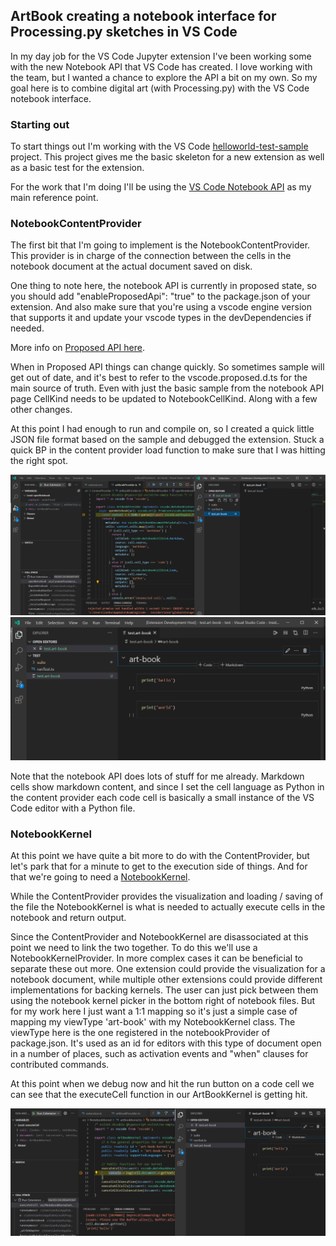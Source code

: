 ## ArtBook creating a notebook interface for Processing.py sketches in VS Code

In my day job for the VS Code Jupyter extension I've been working some with the new Notebook API that VS Code has created. I love working with the team, but I wanted a chance to explore the API a bit on my own. So my goal here is to combine digital art (with Processing.py) with the VS Code notebook interface.

### Starting out

To start things out I'm working with the VS Code [helloworld-test-sample](https://github.com/microsoft/vscode-extension-samples/tree/main/helloworld-test-sample) project. This project gives me the basic skeleton for a new extension as well as a basic test for the extension.

For the work that I'm doing I'll be using the [VS Code Notebook API](https://code.visualstudio.com/api/extension-guides/notebook) as my main reference point.

### NotebookContentProvider

The first bit that I'm going to implement is the NotebookContentProvider. This provider is in charge of the connection between the cells in the notebook document at the actual document saved on disk.

One thing to note here, the notebook API is currently in proposed state, so you should add "enableProposedApi": "true" to the package.json of your extension. And also make sure that you're using a vscode engine version that supports it and update your vscode types in the devDependencies if needed.

More info on [Proposed API here](https://code.visualstudio.com/api/advanced-topics/using-proposed-api).

When in Proposed API things can change quickly. So sometimes sample will get out of date, and it's best to refer to the vscode.proposed.d.ts for the main source of truth. Even with just the basic sample from the notebook API page CellKind needs to be updated to NotebookCellKind. Along with a few other changes.

At this point I had enough to run and compile on, so I created a quick little JSON file format based on the sample and debugged the extension. Stuck a quick BP in the content provider load function to make sure that I was hitting the right spot.

![Debugging ContentProvider](https://raw.githubusercontent.com/IanMatthewHuff/Blog/main/ArtBook1/Images/contentProviderBP.PNG)
![File Open](https://raw.githubusercontent.com/IanMatthewHuff/Blog/main/ArtBook1/Images/notebookOpen.PNG)

Note that the notebook API does lots of stuff for me already. Markdown cells show markdown content, and since I set the cell language as Python in the content provider each code cell is basically a small instance of the VS Code editor with a Python file.

### NotebookKernel

At this point we have quite a bit more to do with the ContentProvider, but let's park that for a minute to get to the execution side of things. And for that we're going to need a [NotebookKernel](https://code.visualstudio.com/api/extension-guides/notebook#kernel).

While the ContentProvider provides the visualization and loading / saving of the file the NotebookKernel is what is needed to actually execute cells in the notebook and return output.

Since the ContentProvider and NotebookKernel are disassociated at this point we need to link the two together. To do this we'll use a NotebookKernelProvider. In more complex cases it can be beneficial to separate these out more. One extension could provide the visualization for a notebook document, while multiple other extensions could provide different implementations for backing kernels. The user can just pick between them using the notebook kernel picker in the bottom right of notebook files. But for my work here I just want a 1:1 mapping so it's just a simple case of mapping my viewType 'art-book' with my NotebookKernel class. The viewType here is the one registered in the notebookProvider of package.json. It's used as an id for editors with this type of document open in a number of places, such as activation events and "when" clauses for contributed commands.

At this point when we debug now and hit the run button on a code cell we can see that the executeCell function in our ArtBookKernel is getting hit.

![Kernel BP Hit](https://raw.githubusercontent.com/IanMatthewHuff/Blog/main/ArtBook1/Images/notebookKernelBP.PNG)
